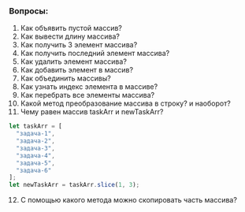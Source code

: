 ### Вопросы:

1. Как объявить пустой массив?
2. Как вывести длину массива?
3. Как получить 3 элемент массива?
4. Как получить последний элемент массива?
5. Как удалить элемент массива?
6. Как добавить элемент в массив?
7. Как объединить массивы?
8. Как узнать индекс элемента в массиве?
9. Как перебрать все элементы массива?
10. Какой метод преобразование массива в строку? и наоборот?
11. Чему равен массив taskArr и newTaskArr?

```javascript
let taskArr = [
  "задача-1",
  "задача-2",
  "задача-3",
  "задача-4",
  "задача-5",
  "задача-6"
];
let newTaskArr = taskArr.slice(1, 3);
```

12. С помощью какого метода можно скопировать часть массива?
